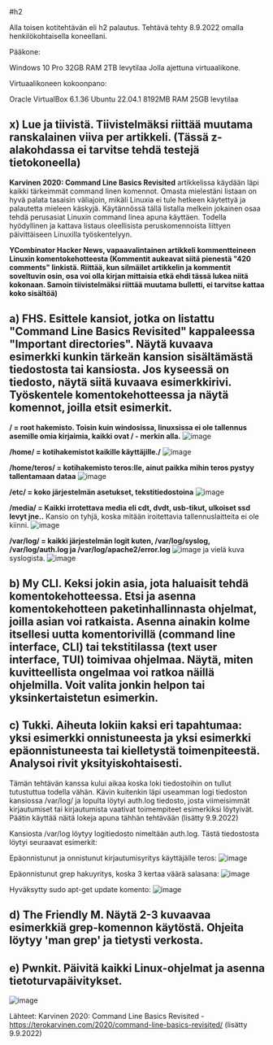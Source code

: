 #h2

Alla toisen kotitehtävän eli h2 palautus. Tehtävä tehty 8.9.2022 omalla henkilökohtaisella koneellani.


Pääkone:

Windows 10 Pro 32GB RAM 2TB levytilaa Jolla ajettuna virtuaalikone.

Virtuaalikoneen kokoonpano:

Oracle VirtualBox 6.1.36 
Ubuntu 22.04.1 
8192MB RAM 
25GB levytilaa

## x) Lue ja tiivistä. Tiivistelmäksi riittää muutama ranskalainen viiva per artikkeli. (Tässä z-alakohdassa ei tarvitse tehdä testejä tietokoneella)

**Karvinen 2020: Command Line Basics Revisited**
artikkelissa käydään läpi kaikki tärkeimmät command linen komennot. Omasta mielestäni listaan on hyvä palata tasaisin väliajoin, mikäli Linuxia ei tule hetkeen käytettyä ja palautetta mieleen käskyjä. Käytännössä tällä listalla melkein jokainen osaa tehdä perusasiat Linuxin command linea apuna käyttäen. Todella hyödyllinen ja kattava listaus oleellisista peruskomennoista liittyen päivittäiseen Linuxilla työskentelyyn.

**YCombinator Hacker News, vapaavalintainen artikkeli kommentteineen Linuxin komentokehotteesta (Kommentit aukeavat siitä pienestä "420 comments" linkistä. Riittää, kun silmäilet artikkelin ja kommentit soveltuvin osin, osa voi olla kirjan mittaisia etkä ehdi tässä lukea niitä kokonaan. Samoin tiivistelmäksi riittää muutama bulletti, ei tarvitse kattaa koko sisältöä)**

## a) FHS. Esittele kansiot, jotka on listattu "Command Line Basics Revisited" kappaleessa "Important directories". Näytä kuvaava esimerkki kunkin tärkeän kansion sisältämästä tiedostosta tai kansiosta. Jos kyseessä on tiedosto, näytä siitä kuvaava esimerkkirivi. Työskentele komentokehotteessa ja näytä komennot, joilla etsit esimerkit.

**/ = root hakemisto. Toisin kuin windosissa, linuxsissa ei ole tallennus asemille omia kirjaimia, kaikki ovat / - merkin alla.** 
![image](https://user-images.githubusercontent.com/102689055/189196628-0def471b-aafe-41f5-919a-b59d8fead4c9.png)

**/home/ = kotihakemistot kaikille käyttäjille./**
![image](https://user-images.githubusercontent.com/102689055/189197997-1d93ec6f-c09f-4f7e-8929-1323740a044c.png)

**/home/teros/ = kotihakemisto teros:lle, ainut paikka mihin teros pystyy tallentamaan dataa**
![image](https://user-images.githubusercontent.com/102689055/189198334-c2fb9a38-fb02-46f6-9dce-1537d6e41d1d.png)

**/etc/  = koko järjestelmän asetukset, tekstitiedostoina**
![image](https://user-images.githubusercontent.com/102689055/189198816-037454c5-b744-4034-a6f3-6829f5e6d267.png)


**/media/  =	Kaikki irrotettava media eli cdt, dvdt, usb-tikut, ulkoiset ssd levyt jne..** Kansio on tyhjä, koska mitään iroitettavia tallennuslaitteita ei ole kiinni.
![image](https://user-images.githubusercontent.com/102689055/189199363-9eacc567-3e58-4844-8082-1af652723e3f.png)


**/var/log/  = kaikki järjestelmän logit kuten, /var/log/syslog, /var/log/auth.log ja /var/log/apache2/error.log**
![image](https://user-images.githubusercontent.com/102689055/189201490-b06b2006-8bba-42c6-a378-f7c5b32571e3.png)
ja vielä kuva syslogista. 
![image](https://user-images.githubusercontent.com/102689055/189201786-94309202-8c38-460a-ad09-93feef910b89.png)



## b) My CLI. Keksi jokin asia, jota haluaisit tehdä komentokehotteessa. Etsi ja asenna komentokehotteen paketinhallinnasta ohjelmat, joilla asian voi ratkaista. Asenna ainakin kolme itsellesi uutta komentorivillä (command line interface, CLI) tai tekstitilassa (text user interface, TUI) toimivaa ohjelmaa. Näytä, miten kuvitteellista ongelmaa voi ratkoa näillä ohjelmilla. Voit valita jonkin helpon tai yksinkertaistetun esimerkin.

## c) Tukki. Aiheuta lokiin kaksi eri tapahtumaa: yksi esimerkki onnistuneesta ja yksi esimerkki epäonnistuneesta tai kielletystä toimenpiteestä. Analysoi rivit yksityiskohtaisesti.

Tämän tehtävän kanssa kului aikaa koska loki tiedostoihin on tullut tutustuttua todella vähän. Kävin kuitenkin läpi useamman logi tiedoston kansiossa /var/log/ ja lopulta löytyi auth.log tiedosto, josta viimeisimmät kirjautumiset tai kirjautumista vaativat toimempiteet esimerkiksi löytyivät. Päätin käyttää näitä lokeja apuna tähhän tehtävään (lisätty 9.9.2022)

Kansiosta /var/log löytyy logitiedosto nimeltään auth.log. Tästä tiedostosta löytyi seuraavat esimerkit:

Epäonnistunut ja onnistunut kirjautumisyritys käyttäjälle teros: 
![image](https://user-images.githubusercontent.com/102689055/189203944-6abdc09b-94d7-47b1-80b2-64ee70b4f048.png)


Epäonnistunut grep hakuyritys, koska 3 kertaa väärä salasana:
![image](https://user-images.githubusercontent.com/102689055/189204244-d3eae5bd-a534-42de-bc95-1dcffde0e2bd.png)

Hyväksytty sudo apt-get update komento:
![image](https://user-images.githubusercontent.com/102689055/189206045-48e00140-137a-4ea2-9c29-2da1153adffd.png)


## d) The Friendly M. Näytä 2-3 kuvaavaa esimerkkiä grep-komennon käytöstä. Ohjeita löytyy 'man grep' ja tietysti verkosta.

## e) Pwnkit. Päivitä kaikki Linux-ohjelmat ja asenna tietoturvapäivitykset.

![image](https://user-images.githubusercontent.com/102689055/189205310-b3953ee1-3386-4fe2-8a49-297df2cbf8f4.png)



Lähteet: 
Karvinen 2020: Command Line Basics Revisited - https://terokarvinen.com/2020/command-line-basics-revisited/ (lisätty 9.9.2022)



